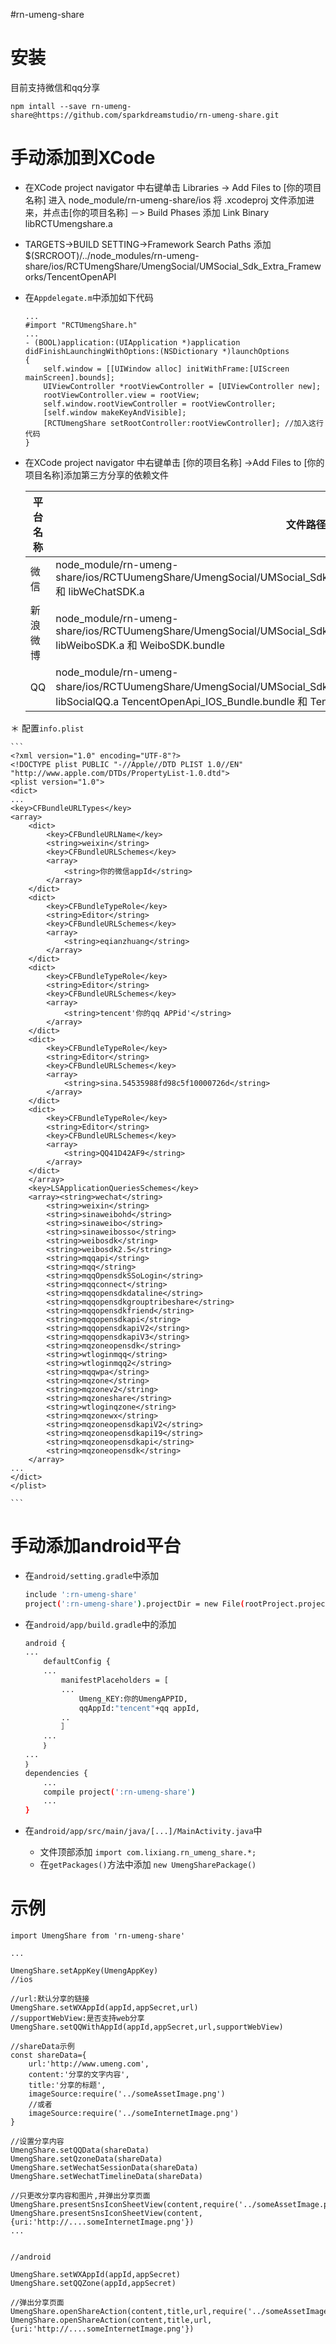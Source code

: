 #rn-umeng-share
# 安装
目前支持微信和qq分享

`npm intall --save rn-umeng-share@https://github.com/sparkdreamstudio/rn-umeng-share.git`
# 手动添加到XCode
* 在XCode project navigator 中右键单击 Libraries -> Add Files to [你的项目名称] 进入 node_module/rn-umeng-share/ios 将 .xcodeproj 文件添加进来，并点击[你的项目名称] －> Build Phases 添加 Link Binary libRCTUmengshare.a
* TARGETS->BUILD SETTING->Framework Search Paths 添加 $(SRCROOT)/../node_modules/rn-umeng-share/ios/RCTUmengShare/UmengSocial/UMSocial_Sdk_Extra_Frameworks/TencentOpenAPI
* 在`Appdelegate.m`中添加如下代码

	```
	...
	#import "RCTUmengShare.h"
	...
	- (BOOL)application:(UIApplication *)application didFinishLaunchingWithOptions:(NSDictionary *)launchOptions
	{
  		self.window = [[UIWindow alloc] initWithFrame:[UIScreen mainScreen].bounds];
  		UIViewController *rootViewController = [UIViewController new];
  		rootViewController.view = rootView;
  		self.window.rootViewController = rootViewController;
  		[self.window makeKeyAndVisible];
  		[RCTUmengShare setRootController:rootViewController]; //加入这行代码
	}
	```
	
* 在XCode project navigator 中右键单击 [你的项目名称] ->Add Files to [你的项目名称]添加第三方分享的依赖文件


	平台名称    | 文件路径
	-------------|------------
	微信          | node_module/rn-umeng-share/ios/RCTUumengShare/UmengSocial/UMSocial_Sdk_Extra_Frameworks/Wechat/libSocialWechat.a 和 libWeChatSDK.a
	新浪微博      |node_module/rn-umeng-share/ios/RCTUumengShare/UmengSocial/UMSocial_Sdk_Extra_Frameworks/SinaSSO/libSocialSinaSSO.a libWeiboSDK.a 和 WeiboSDK.bundle
	QQ           |node_module/rn-umeng-share/ios/RCTUumengShare/UmengSocial/UMSocial_Sdk_Extra_Frameworks/TencentOpenAPI／libSocialQQ.a TencentOpenApi_IOS_Bundle.bundle 和 TencentOpenAPI.framework

＊ 配置`info.plist`

	```
	<?xml version="1.0" encoding="UTF-8"?>
	<!DOCTYPE plist PUBLIC "-//Apple//DTD PLIST 1.0//EN" "http://www.apple.com/DTDs/PropertyList-1.0.dtd">
	<plist version="1.0">
	<dict>
	...
	<key>CFBundleURLTypes</key>
	<array>
		<dict>
			<key>CFBundleURLName</key>
			<string>weixin</string>
			<key>CFBundleURLSchemes</key>
			<array>
				<string>你的微信appId</string>
			</array>
		</dict>
		<dict>
			<key>CFBundleTypeRole</key>
			<string>Editor</string>
			<key>CFBundleURLSchemes</key>
			<array>
				<string>eqianzhuang</string>
			</array>
		</dict>
		<dict>
			<key>CFBundleTypeRole</key>
			<string>Editor</string>
			<key>CFBundleURLSchemes</key>
			<array>
				<string>tencent'你的qq APPid'</string>
			</array>
		</dict>
		<dict>
			<key>CFBundleTypeRole</key>
			<string>Editor</string>
			<key>CFBundleURLSchemes</key>
			<array>
				<string>sina.54535988fd98c5f10000726d</string>
			</array>
		</dict>
		<dict>
			<key>CFBundleTypeRole</key>
			<string>Editor</string>
			<key>CFBundleURLSchemes</key>
			<array>
				<string>QQ41D42AF9</string>
			</array>
		</dict>
		</array>
		<key>LSApplicationQueriesSchemes</key>
		<array><string>wechat</string>
			<string>weixin</string>
			<string>sinaweibohd</string>
			<string>sinaweibo</string>
			<string>sinaweibosso</string>
			<string>weibosdk</string>
			<string>weibosdk2.5</string>
			<string>mqqapi</string>
			<string>mqq</string>
			<string>mqqOpensdkSSoLogin</string>
			<string>mqqconnect</string>
			<string>mqqopensdkdataline</string>
			<string>mqqopensdkgrouptribeshare</string>
			<string>mqqopensdkfriend</string>
			<string>mqqopensdkapi</string>
			<string>mqqopensdkapiV2</string>
			<string>mqqopensdkapiV3</string>
			<string>mqzoneopensdk</string>
			<string>wtloginmqq</string>
			<string>wtloginmqq2</string>
			<string>mqqwpa</string>
			<string>mqzone</string>
			<string>mqzonev2</string>
			<string>mqzoneshare</string>
			<string>wtloginqzone</string>
			<string>mqzonewx</string>
			<string>mqzoneopensdkapiV2</string>
			<string>mqzoneopensdkapi19</string>
			<string>mqzoneopensdkapi</string>
			<string>mqzoneopensdk</string>
		</array>
	...
	</dict>
	</plist>
	
	```
# 手动添加android平台
* 在`android/setting.gradle`中添加

	```bash
	include ':rn-umeng-share'
	project(':rn-umeng-share').projectDir = new File(rootProject.projectDir, '../node_modules/rn-umeng-share/android')
	```
* 在`android/app/build.gradle`中的添加

	```bash
	android {
	...
		defaultConfig {
		...
			manifestPlaceholders = [
			...
				Umeng_KEY:你的UmengAPPID,
				qqAppId:"tencent"+qq appId,
			..
			］
		...
		｝
	...
	｝
	dependencies {
		...
		compile project(':rn-umeng-share')
		...
	}
	```
* 在`android/app/src/main/java/[...]/MainActivity.java`中
	
	* 文件顶部添加 `import com.lixiang.rn_umeng_share.*;`
	* 在`getPackages()`方法中添加 `new UmengSharePackage()`

# 示例
```
import UmengShare from 'rn-umeng-share'

...

UmengShare.setAppKey(UmengAppKey)
//ios

//url:默认分享的链接
UmengShare.setWXAppId(appId,appSecret,url)
//supportWebView:是否支持web分享
UmengShare.setQQWithAppId(appId,appSecret,url,supportWebView)

//shareData示例
const shareData={
	url:'http://www.umeng.com',
	content:'分享的文字内容',
	title:'分享的标题',
	imageSource:require('../someAssetImage.png')
	//或者
	imageSource:require('../someInternetImage.png')
}

//设置分享内容
UmengShare.setQQData(shareData)
UmengShare.setQzoneData(shareData)
UmengShare.setWechatSessionData(shareData)
UmengShare.setWechatTimelineData(shareData)

//只更改分享内容和图片,并弹出分享页面
UmengShare.presentSnsIconSheetView(content,require('../someAssetImage.png'))
UmengShare.presentSnsIconSheetView(content,{uri:'http://....someInternetImage.png'})
...


//android

UmengShare.setWXAppId(appId,appSecret)
UmengShare.setQQZone(appId,appSecret)

//弹出分享页面
UmengShare.openShareAction(content,title,url,require('../someAssetImage.png'))
UmengShare.openShareAction(content,title,url,{uri:'http://....someInternetImage.png'})

```
	

 




